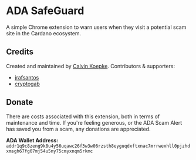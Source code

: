 # ADA SafeGuard
A simple Chrome extension to warn users when they visit a potential scam site in the Cardano ecosystem.

## Credits
Created and maintained by [Calvin Koepke](https://twitter.com/cjkoepke). Contributors & supporters:

- [jrafsantos](https://github.com/jrafsantos)
- [cryptogab](https://twitter.com/CardanoGab)
## Donate
There are costs associated with this extension, both in terms of maintenance and time. If you're feeling generous, or the ADA Scam Alert has saved you from a scam, any donations are appreciated.

**ADA Wallet Address:** `addr1q9c8zeng9k8u4y56uqawc26f3w3w06rzsth8eyguqdxftxnac7mrrwexhll0pjzhdxmsgh67fg07mj54u5ny75cmyxnqm5rkmc`
